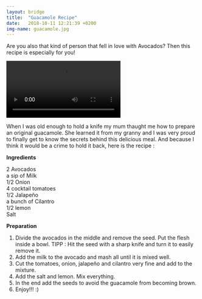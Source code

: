 ```yaml
---
layout: bridge
title:  "Guacamole Recipe"
date:   2018-10-11 12:21:39 +0200
img-name: guacamole.jpg
---
```

Are you also that kind of person that fell in love with Avocados? Then this recipe is especially for you!  

  <video controls>
  <source src="{{'/assets/video/guacamole_recipe.mp4' | relative_url}}" type="video/mp4">
    Your browser does not support the video tag.
</video>

When I was old enough to hold a knife my mum thaught me how to prepare an original guacamole. She learned it from my granny and I was very proud to finally get to know the secrets behind this delicious meal. And because I think it would be a crime to hold it back, here is the recipe :

**Ingredients**

2 Avocados  
a sip of Milk  
1/2 Onion  
4 cocktail tomatoes  
1/2 Jalapeño  
a bunch of Cilantro  
1/2 lemon  
Salt  

**Preparation**

1. Divide the avocados in the middle and remove the seed. Put the flesh inside a bowl. TIPP : Hit the seed with a sharp knife and turn it to easily remove it.
2. Add the milk to the avocado and mash all until it is mixed well.
3. Cut the tomatoes, onion, jalapeño and cilantro very fine and add to the mixture.
4. Add the salt and lemon. Mix everything.
5. In the end add the seeds to avoid the guacamole from becoming brown. 
6. Enjoy!!! :)
